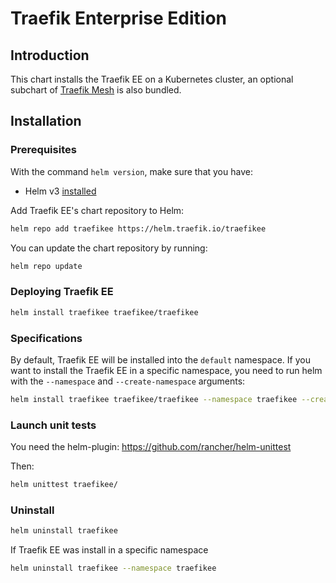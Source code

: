 # Traefik Enterprise Edition

## Introduction

This chart installs the Traefik EE on a Kubernetes cluster, an optional subchart of [Traefik Mesh](https://github.com/traefik/mesh-helm-chart) is also bundled.

## Installation

### Prerequisites

With the command `helm version`, make sure that you have:
- Helm v3 [installed](https://helm.sh/docs/using_helm/#installing-helm)

Add Traefik EE's chart repository to Helm:

```bash
helm repo add traefikee https://helm.traefik.io/traefikee
```

You can update the chart repository by running:

```bash
helm repo update
```

### Deploying Traefik EE

```bash
helm install traefikee traefikee/traefikee
```

### Specifications 

By default, Traefik EE will be installed into the `default` namespace. If you want to install the Traefik EE in a specific namespace, you need to run helm with the `--namespace` and `--create-namespace` arguments:
```bash
helm install traefikee traefikee/traefikee --namespace traefikee --create-namespace
```

### Launch unit tests

You need the helm-plugin: https://github.com/rancher/helm-unittest

Then:

```bash
helm unittest traefikee/
```

### Uninstall

```bash
helm uninstall traefikee
```
If Traefik EE was install in a specific namespace

```bash
helm uninstall traefikee --namespace traefikee
```
